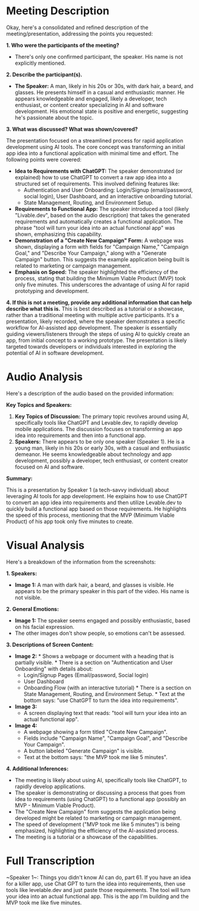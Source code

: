 # Meeting Description

Okay, here's a consolidated and refined description of the meeting/presentation, addressing the points you requested:

**1. Who were the participants of the meeting?**

*   There's only one confirmed participant, the speaker. His name is not explicitly mentioned.

**2. Describe the participant(s).**

*   **The Speaker:** A man, likely in his 20s or 30s, with dark hair, a beard, and glasses. He presents himself in a casual and enthusiastic manner. He appears knowledgeable and engaged, likely a developer, tech enthusiast, or content creator specializing in AI and software development. His emotional state is positive and energetic, suggesting he's passionate about the topic.

**3. What was discussed? What was shown/covered?**

The presentation focused on a streamlined process for rapid application development using AI tools. The core concept was transforming an initial app idea into a functional application with minimal time and effort. The following points were covered:

*   **Idea to Requirements with ChatGPT:** The speaker demonstrated (or explained) how to use ChatGPT to convert a raw app idea into a structured set of requirements. This involved defining features like:
    *   Authentication and User Onboarding: Login/Signup (email/password, social login), User Dashboard, and an interactive onboarding tutorial.
    *   State Management, Routing, and Environment Setup.
*   **Requirements to Functional App:** The speaker introduced a tool (likely "Livable.dev", based on the audio description) that takes the generated requirements and automatically creates a functional application. The phrase "tool will turn your idea into an actual functional app" was shown, emphasizing this capability.
*   **Demonstration of a "Create New Campaign" Form:** A webpage was shown, displaying a form with fields for "Campaign Name," "Campaign Goal," and "Describe Your Campaign," along with a "Generate Campaign" button. This suggests the example application being built is related to marketing or campaign management.
*   **Emphasis on Speed:** The speaker highlighted the efficiency of the process, stating that building the Minimum Viable Product (MVP) took only five minutes. This underscores the advantage of using AI for rapid prototyping and development.

**4. If this is not a meeting, provide any additional information that can help describe what this is.**
This is best described as a tutorial or a showcase, rather than a traditional meeting with multiple active participants. It's a presentation, likely recorded, where the speaker demonstrates a specific workflow for AI-assisted app development. The speaker is essentially guiding viewers/listeners through the steps of using AI to quickly create an app, from initial concept to a working prototype. The presentation is likely targeted towards developers or individuals interested in exploring the potential of AI in software development.



# Audio Analysis

Here's a description of the audio based on the provided information:

**Key Topics and Speakers:**

1.  **Key Topics of Discussion:** The primary topic revolves around using AI, specifically tools like ChatGPT and Levable.dev, to rapidly develop mobile applications. The discussion focuses on transforming an app idea into requirements and then into a functional app.
2.  **Speakers:** There appears to be only one speaker (Speaker 1). He is a young man, likely in his 20s or early 30s, with a casual and enthusiastic demeanor. He seems knowledgeable about technology and app development, possibly a developer, tech enthusiast, or content creator focused on AI and software.

**Summary:**

This is a presentation by Speaker 1 (a tech-savvy individual) about leveraging AI tools for app development. He explains how to use ChatGPT to convert an app idea into requirements and then utilize Levable.dev to quickly build a functional app based on those requirements. He highlights the speed of this process, mentioning that the MVP (Minimum Viable Product) of his app took only five minutes to create.



# Visual Analysis

Here's a breakdown of the information from the screenshots:

**1. Speakers:**

*   **Image 1:** A man with dark hair, a beard, and glasses is visible. He appears to be the primary speaker in this part of the video. His name is not visible.

**2. General Emotions:**

*   **Image 1:** The speaker seems engaged and possibly enthusiastic, based on his facial expression.
*   The other images don't show people, so emotions can't be assessed.

**3. Descriptions of Screen Content:**

*    **Image 2:**
    *   Shows a webpage or document with a heading that is partially visible.
    *   There is a section on "Authentication and User Onboarding" with details about:
        *   Login/Signup Pages (Email/password, Social login)
        *   User Dashboard
        *   Onboarding Flow (with an interactive tutorial)
    *   There is a section on State Management, Routing, and Environment Setup.
    *   Text at the bottom says: "use ChatGPT to turn the idea into requirements".
*   **Image 3:**
    *   A screen displaying text that reads: "tool will turn your idea into an actual functional app".
*   **Image 4:**
    *   A webpage showing a form titled "Create New Campaign".
    *   Fields include "Campaign Name", "Campaign Goal", and "Describe Your Campaign".
    *   A button labeled "Generate Campaign" is visible.
    *   Text at the bottom says: "the MVP took me like 5 minutes".

**4. Additional Inferences:**

*   The meeting is likely about using AI, specifically tools like ChatGPT, to rapidly develop applications.
*   The speaker is demonstrating or discussing a process that goes from idea to requirements (using ChatGPT) to a functional app (possibly an MVP - Minimum Viable Product).
*   The "Create New Campaign" form suggests the application being developed might be related to marketing or campaign management.
*   The speed of development ("MVP took me like 5 minutes") is being emphasized, highlighting the efficiency of the AI-assisted process.
* The meeting is a tutorial or a showcase of the capabilities.



# Full Transcription

~Speaker 1~: Things you didn't know AI can do, part 61. If you have an idea for a killer app, use Chat GPT to turn the idea into requirements, then use tools like levelable.dev and just paste those requirements. The tool will turn your idea into an actual functional app. This is the app I'm building and the MVP took me like five minutes.